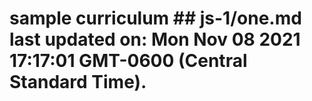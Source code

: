 # sample curriculum ## js-1/one.md last updated on: Mon Nov 08 2021 17:17:01 GMT-0600 (Central Standard Time).